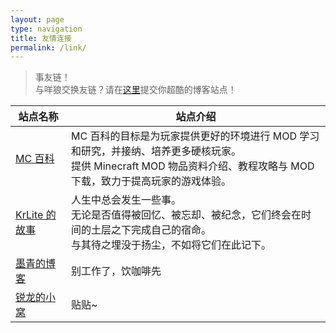 ```yaml
---
layout: page
type: navigation
title: 友情连接
permalink: /link/
---
```


> 事友链！  
> 与咩狼交换友链？请在[这里](https://github.com/AmarokIce/amarokice.github.io/issues)提交你超酷的博客站点！

| 站点名称                                    | 站点介绍                                                                                                                                                                  |
| ------------------------------------------- | ------------------------------------------------------------------------------------------------------------------------------------------------------------------------- |
| [MC 百科](https://mcmod.cn)                 | MC 百科的目标是为玩家提供更好的环境进行 MOD 学习和研究，并接纳、培养更多硬核玩家。<br /> 提供 Minecraft MOD 物品资料介绍、教程攻略与 MOD 下载，致力于提高玩家的游戏体验。 |
| [KrLite 的故事](https://krlite.github.io)   | 人生中总会发生一些事。<br /> 无论是否值得被回忆、被忘却、被纪念，它们终会在时间的土层之下完成自己的宿命。<br /> 与其待之埋没于扬尘，不如将它们在此记下。                  |
| [墨青的博客](https://blog.blackcyan.top) | 别工作了，饮咖啡先                                                                                                                                                        |
| [锐龙的小窝](https://blog.sharpice.top)     | 贴贴~                                                                                                                                                                     |
